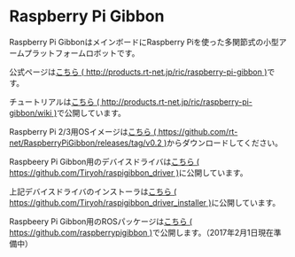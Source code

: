 # Raspberry Pi Gibbon

Raspberry Pi GibbonはメインボードにRaspberry Piを使った多関節式の小型アームプラットフォームロボットです。

公式ページは[こちら ( http://products.rt-net.jp/ric/raspberry-pi-gibbon )](http://products.rt-net.jp/ric/raspberry-pi-gibbon)です。

チュートリアルは[こちら ( http://products.rt-net.jp/ric/raspberry-pi-gibbon/wiki )](http://products.rt-net.jp/ric/raspberry-pi-gibbon/wiki)で公開しています。

Raspberry Pi 2/3用OSイメージは[こちら ( https://github.com/rt-net/RaspberryPiGibbon/releases/tag/v0.2 )](https://github.com/rt-net/RaspberryPiGibbon/releases/tag/v0.2)からダウンロードしてください。

Raspbeery Pi Gibbon用のデバイスドライバは[こちら ( https://github.com/Tiryoh/raspigibbon_driver )](https://github.com/Tiryoh/raspigibbon_driver)に公開しています。

上記デバイスドライバのインストーラは[こちら ( https://github.com/Tiryoh/raspigibbon_driver_installer )](https://github.com/Tiryoh/raspigibbon_driver_installer)に公開しています。

Raspbeery Pi Gibbon用のROSパッケージは[こちら ( https://github.com/raspberrypigibbon )](https://github.com/raspberrypigibbon)で公開します。（2017年2月1日現在準備中）
